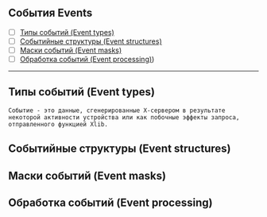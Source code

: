 ## События Events
- [ ] [Типы событий (Event types)](./Events.md#Типы-событий-Event-types)
- [ ] [Событийные структуры (Event structures)](./Events.md#Событийные-структуры-Event-structures)
- [ ] [Маски событий (Event masks)](./Events.md#Маски-событий-Event-masks)
- [ ] [Обработка событий (Event processing)](./Events.md#Обработка-событий-Event-processing))
------------
## Типы событий (Event types)
```
Событие - это данные, сгенерированные X-сервером в результате некоторой активности устройства или как побочные эффекты запроса, отправленного функцией Xlib.
```
## Событийные структуры (Event structures)


## Маски событий (Event masks)


## Обработка событий (Event processing)

